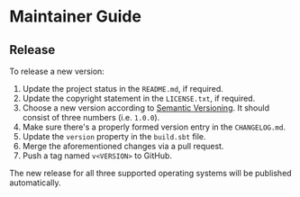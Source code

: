 ﻿<!--
SPDX-FileCopyrightText: 2024-2025 Friedrich von Never <friedrich@fornever.me>

SPDX-License-Identifier: MIT
-->

Maintainer Guide
================

Release
-------
To release a new version:
1. Update the project status in the `README.md`, if required.
2. Update the copyright statement in the `LICENSE.txt`, if required.
3. Choose a new version according to [Semantic Versioning][semver]. It should consist of three numbers (i.e. `1.0.0`).
4. Make sure there's a properly formed version entry in the `CHANGELOG.md`.
5. Update the `version` property in the `build.sbt` file.
6. Merge the aforementioned changes via a pull request.
7. Push a tag named `v<VERSION>` to GitHub.

The new release for all three supported operating systems will be published automatically.

[semver]: https://semver.org/spec/v2.0.0.html

